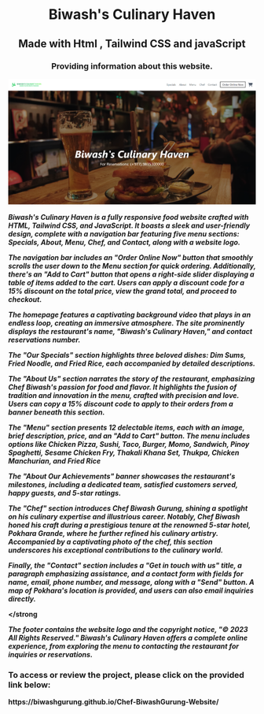 <h1 align="center"> Biwash's Culinary Haven </h1>
<h2 align="center">Made with Html , Tailwind CSS and javaScript</h2>

<h3 align="center">Providing information about this website.</h3>
<img src="./Images/web img.png">

<p><strong><em>Biwash's Culinary Haven is a fully responsive food website crafted with HTML, Tailwind CSS, and JavaScript. It boasts a sleek and user-friendly design, complete with a navigation bar featuring five menu sections: Specials, About, Menu, Chef, and Contact, along with a website logo.</em></strong</p>


<p><strong><em>The navigation bar includes an "Order Online Now" button that smoothly scrolls the user down to the Menu section for quick ordering. Additionally, there's an "Add to Cart" button that opens a right-side slider displaying a table of items added to the cart. Users can apply a discount code for a 15% discount on the total price, view the grand total, and proceed to checkout.</em></strong</p>

<p><strong><em>The homepage features a captivating background video that plays in an endless loop, creating an immersive atmosphere. The site prominently displays the restaurant's name, "Biwash's Culinary Haven," and contact reservations number.</em></strong</p>

<p><strong><em>The "Our Specials" section highlights three beloved dishes: Dim Sums, Fried Noodle, and Fried Rice, each accompanied by detailed descriptions.</em></strong</p>

<p><strong><em>The "About Us" section narrates the story of the restaurant, emphasizing Chef Biwash's passion for food and flavor. It highlights the fusion of tradition and innovation in the menu, crafted with precision and love. Users can copy a 15% discount code to apply to their orders from a banner beneath this section.</em></strong</p>

<p><strong><em>The "Menu" section presents 12 delectable items, each with an image, brief description, price, and an "Add to Cart" button. The menu includes options like Chicken Pizza, Sushi, Taco, Burger, Momo, Sandwich, Pinoy Spaghetti, Sesame Chicken Fry, Thakali Khana Set, Thukpa, Chicken Manchurian, and Fried Rice</em></strong</p>

<p><strong><em>The "About Our Achievements" banner showcases the restaurant's milestones, including a dedicated team, satisfied customers served, happy guests, and 5-star ratings.</em></strong</p>

<p><strong><em>The "Chef" section introduces Chef Biwash Gurung, shining a spotlight on his culinary expertise and illustrious career. Notably, Chef Biwash honed his craft during a prestigious tenure at the renowned 5-star hotel, Pokhara Grande, where he further refined his culinary artistry. Accompanied by a captivating photo of the chef, this section underscores his exceptional contributions to the culinary world.</em></strong</p>

<p><strong><em>Finally, the "Contact" section includes a "Get in touch with us" title, a paragraph emphasizing assistance, and a contact form with fields for name, email, phone number, and message, along with a "Send" button. A map of Pokhara's location is provided, and users can also email inquiries directly.

</em></strong</p>

<p><strong><em>The footer contains the website logo and the copyright notice, "© 2023 All Rights Reserved." Biwash's Culinary Haven offers a complete online experience, from exploring the menu to contacting the restaurant for inquiries or reservations.</em></strong</p>




<h3>To access or review the project, please click on the provided link below:</h3>
https://biwashgurung.github.io/Chef-BiwashGurung-Website/
